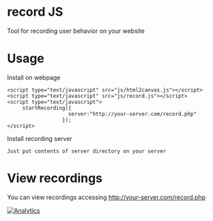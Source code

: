 record JS
======

Tool for recording user behavior on your website

Usage
======

Install on webpage

    <script type="text/javascript" src="js/html2canvas.js"></script>
    <script type="text/javascript" src="js/record.js"></script>
    <script type="text/javascript">
         startRecording({
                        server:"http://your-server.com/record.php"
                      });
    </script>
    
Install recording server

    Just put contents of server directory on your server
    
View recordings
======

You can view recordings accessing http://your-server.com/record.php



[![Analytics](https://ga-beacon.appspot.com/UA-54015514-1/recordjs/readme)](https://github.com/igrigorik/ga-beacon)
